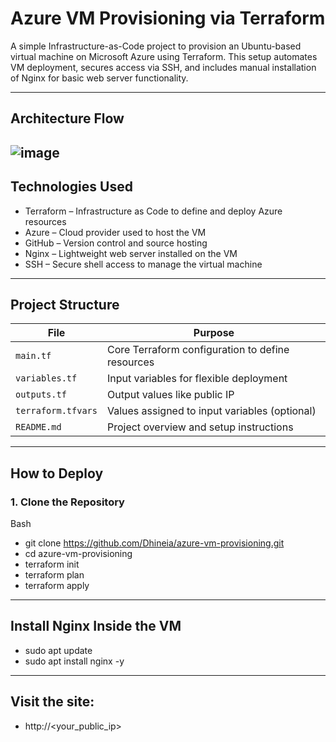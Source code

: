 # Azure VM Provisioning via Terraform

A simple Infrastructure-as-Code project to provision an Ubuntu-based virtual machine on Microsoft Azure using Terraform. This setup automates VM deployment, secures access via SSH, and includes manual installation of Nginx for basic web server functionality.

---

## Architecture Flow
![image](https://github.com/user-attachments/assets/7a01dc17-3159-4312-b718-35f35b93201a)
---

## Technologies Used

- Terraform – Infrastructure as Code to define and deploy Azure resources  
- Azure – Cloud provider used to host the VM  
- GitHub – Version control and source hosting  
- Nginx – Lightweight web server installed on the VM  
- SSH – Secure shell access to manage the virtual machine  

---

## Project Structure

| File             | Purpose                                              |
|------------------|------------------------------------------------------|
| `main.tf`        | Core Terraform configuration to define resources     |
| `variables.tf`   | Input variables for flexible deployment              |
| `outputs.tf`     | Output values like public IP                         |
| `terraform.tfvars` | Values assigned to input variables (optional)     |
| `README.md`      | Project overview and setup instructions              |

---

## How to Deploy

### 1. Clone the Repository

Bash
- git clone https://github.com/Dhineia/azure-vm-provisioning.git
- cd azure-vm-provisioning
- terraform init
- terraform plan
- terraform apply

---
## Install Nginx Inside the VM
- sudo apt update
- sudo apt install nginx -y
  
---

## Visit the site:
- http://<your_public_ip>
